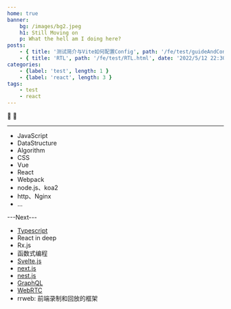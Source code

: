```yaml
---
home: true
banner:
    bg: /images/bg2.jpeg
    h1: Still Moving on
    p: What the hell am I doing here?
posts:
    - { title: '测试简介与Vite如何配置Config', path: '/fe/test/guideAndConfigSetting.html', date: '2022/5/12 22:30:30', category: 'test', tag: 'test,jest,react' }
    - { title: 'RTL', path: '/fe/test/RTL.html', date: '2022/5/12 22:30:30', category: 'test', tag: 'test,jest,react' }
categories:
    - {label: 'test', length: 1 }
    - {label: 'react', length: 3 }
tags:
    - test
    - react
---
```


:tada: :100:


-----------

- JavaScript
- DataStructure
- Algorithm
- CSS
- Vue
- React
- Webpack
- node.js、koa2
- http、Nginx
- ...

---Next---
- [Typescript](https://ts.xcatliu.com/)
- React in deep
- Rx.js
- 函数式编程
- [Svelte.js](https://www.sveltejs.cn/)
- [next.js](https://www.nextjs.cn/)
- [nest.js](https://docs.nestjs.cn/7/introduction)
- [GraphQL](https://graphql.cn/)
- [WebRTC](https://webrtc.org.cn/)
- rrweb: 前端录制和回放的框架
